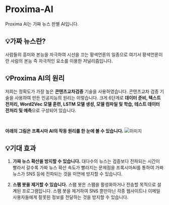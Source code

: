 # Proxima-AI

Proxima AI는 가짜 뉴스 판별 AI입니다.

## 💡가짜 뉴스란?
사람들의 흥미와 본능을 자극하여 시선을 끄는 황색언론의 일종으로 여기서 황색언론이란 사람의 본능 즉 자극적인 요소를 이용한 저널리즘입니다.

## 💡Proxima AI의 원리
저희는 정확도가 가장 높은 **콘텐츠교차검증** 기술을 사용하였습니다. 콘텐츠교차 검증 기술을 사용하여 만든 인공지능의 원리는 이렇습니다. 크게 6단계로 **데이터 준비, 텍스트 전처리, Word2Vec 모델 훈련, LSTM 모델 생성, 모델 컴파일 및 학습, 테스트 데이터 전처리 및 예측**으로 구성되어 있습니다. 

<br>

**아래의 그림은 프록시마 AI의 작동 원리를 한 눈에 볼 수 있습니다.**
![이미지](https://cdn.discordapp.com/attachments/1125809283301384296/1134103770356256849/image.png)

## 💡기대 효과
1. **가짜 뉴스 확산을 방지할 수 있습니다.** 대다수의 뉴스는 검증보다 전파되는 시간이 빨라서 갈수록 가짜 뉴스 확산 속도가 빨라지는 문제점을 프록시마AI를 통하여 가짜 뉴스가 SNS 등에 전파되는 것을 미연에 방지할 수 있습니다.

2. **스팸 봇을 제거할 수 있습니다.** 스팸 봇은 스팸을 활성화하거나 전송할 목적으로 설계된 프로그램입니다. 스팸 봇을 제거하여 SNS 뿐만아닌 각종 웹사이트나 이메일 사용자들에게 잘못된 정보를 전달하는 것을 방지할 수 있습니다.
